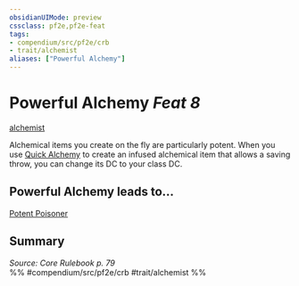 ```yaml
---
obsidianUIMode: preview
cssclass: pf2e,pf2e-feat
tags:
- compendium/src/pf2e/crb
- trait/alchemist
aliases: ["Powerful Alchemy"]
---
```

# Powerful Alchemy  *Feat 8*  
[alchemist](../../rules/traits/alchemist.md)  


Alchemical items you create on the fly are particularly potent. When you use [Quick Alchemy](../../rules/actions/quick-alchemy.md) to create an infused alchemical item that allows a saving throw, you can change its DC to your class DC.

## Powerful Alchemy leads to...

[Potent Poisoner](potent-poisoner.md)

## Summary

*Source: Core Rulebook p. 79*  
%% #compendium/src/pf2e/crb #trait/alchemist %%